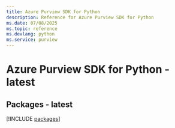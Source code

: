 ```yaml
---
title: Azure Purview SDK for Python
description: Reference for Azure Purview SDK for Python
ms.date: 07/08/2025
ms.topic: reference
ms.devlang: python
ms.service: purview
---
```

# Azure Purview SDK for Python - latest
## Packages - latest
[!INCLUDE [packages](purview-index.md)]